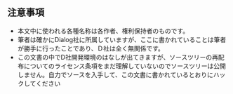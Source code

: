 ## 注意事項
* 本文中に使われる各種名称は各作者、権利保持者のものです。
* 筆者は確かにDialog社に所属していますが、ここに書かれていることは筆者が勝手に行ったことであり、Ｄ社は全く無関係です。
* この文書の中でD社開発環境のはなしが出てきますが、ソースツリーの再配布についてのライセンス条項をまだ理解していないのでソースツリーは公開しません。自力でソースを入手して、この文書に書かれているとおりにハックしてください
